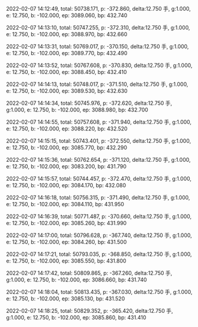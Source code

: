 2022-02-07 14:12:49, total: 50738.171, p: -372.860, delta:12.750 手, g:1.000, e: 12.750, b: -102.000, ep: 3089.060, bp: 432.740

2022-02-07 14:13:10, total: 50747.255, p: -372.310, delta:12.750 手, g:1.000, e: 12.750, b: -102.000, ep: 3088.970, bp: 432.660

2022-02-07 14:13:31, total: 50769.017, p: -370.150, delta:12.750 手, g:1.000, e: 12.750, b: -102.000, ep: 3089.770, bp: 432.490

2022-02-07 14:13:52, total: 50767.608, p: -370.830, delta:12.750 手, g:1.000, e: 12.750, b: -102.000, ep: 3088.450, bp: 432.410

2022-02-07 14:14:13, total: 50748.017, p: -371.510, delta:12.750 手, g:1.000, e: 12.750, b: -102.000, ep: 3089.530, bp: 432.630

2022-02-07 14:14:34, total: 50745.976, p: -372.620, delta:12.750 手, g:1.000, e: 12.750, b: -102.000, ep: 3088.980, bp: 432.700

2022-02-07 14:14:55, total: 50757.608, p: -371.940, delta:12.750 手, g:1.000, e: 12.750, b: -102.000, ep: 3088.220, bp: 432.520

2022-02-07 14:15:15, total: 50743.401, p: -372.550, delta:12.750 手, g:1.000, e: 12.750, b: -102.000, ep: 3085.770, bp: 432.290

2022-02-07 14:15:36, total: 50762.654, p: -371.120, delta:12.750 手, g:1.000, e: 12.750, b: -102.000, ep: 3083.200, bp: 431.790

2022-02-07 14:15:57, total: 50744.457, p: -372.470, delta:12.750 手, g:1.000, e: 12.750, b: -102.000, ep: 3084.170, bp: 432.080

2022-02-07 14:16:18, total: 50756.315, p: -371.490, delta:12.750 手, g:1.000, e: 12.750, b: -102.000, ep: 3084.110, bp: 431.950

2022-02-07 14:16:39, total: 50771.487, p: -370.660, delta:12.750 手, g:1.000, e: 12.750, b: -102.000, ep: 3085.260, bp: 431.990

2022-02-07 14:17:00, total: 50796.628, p: -367.740, delta:12.750 手, g:1.000, e: 12.750, b: -102.000, ep: 3084.260, bp: 431.500

2022-02-07 14:17:21, total: 50793.035, p: -368.850, delta:12.750 手, g:1.000, e: 12.750, b: -102.000, ep: 3085.550, bp: 431.800

2022-02-07 14:17:42, total: 50809.865, p: -367.260, delta:12.750 手, g:1.000, e: 12.750, b: -102.000, ep: 3086.660, bp: 431.740

2022-02-07 14:18:04, total: 50813.435, p: -367.030, delta:12.750 手, g:1.000, e: 12.750, b: -102.000, ep: 3085.130, bp: 431.520

2022-02-07 14:18:25, total: 50829.352, p: -365.420, delta:12.750 手, g:1.000, e: 12.750, b: -102.000, ep: 3085.860, bp: 431.410